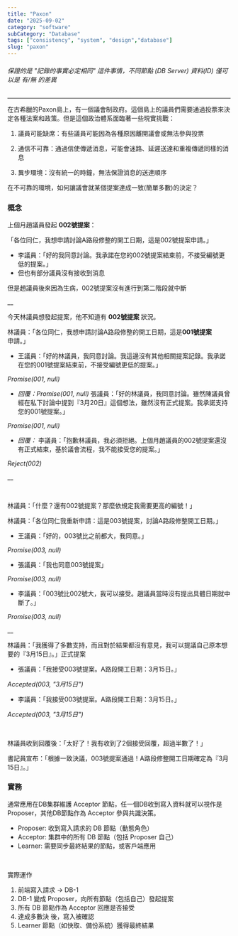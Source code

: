 ```yaml
---
title: "Paxon"
date: "2025-09-02"
category: "software"
subCategory: "Database"
tags: ["consistency", "system", "design","database"]
slug: "paxon"
---
```

###### 保證的是 "記錄的事實必定相同" 這件事情，不同節點 (DB Server) 資料(ID) 僅可以是 有/無 的差異

---

在古希臘的Paxon島上，有一個議會制政府。這個島上的議員們需要通過投票來決定各種法案和政策。但是這個政治體系面臨著一些現實挑戰：

1. 議員可能缺席：有些議員可能因為各種原因離開議會或無法參與投票

2. 通信不可靠：通過信使傳遞消息，可能會迷路、延遲送達和重複傳遞同樣的消息

3. 異步環境：沒有統一的時鐘，無法保證消息的送達順序

在不可靠的環境，如何讓議會就某個提案達成一致(簡單多數)的決定？

### 概念

上個月趙議員發起 **002號提案**：

「各位同仁，我想申請討論A路段修整的開工日期，這是002號提案申請。」

- 李議員：「好的我同意討論。我承諾在您的002號提案結束前，不接受編號更低的提案。」
- 但也有部分議員沒有接收到消息

但是趙議員後來因為生病，002號提案沒有進行到第二階段就中斷

__
<br>

今天林議員想發起提案，他不知道有 **002號提案** 狀況。

林議員：「各位同仁，我想申請討論A路段修整的開工日期，這是**001號提案**申請。」

- 王議員：「好的林議員，我同意討論。我這邊沒有其他相關提案記錄。我承諾在您的001號提案結束前，不接受編號更低的提案。」

*Promise(001, null)*

- *回覆：Promise(001, null)* 張議員：「好的林議員，我同意討論。雖然陳議員曾經在私下討論中提到『3月20日』這個想法，雖然沒有正式提案。我承諾支持您的001號提案。」

*Promise(001, null)*

- *回覆：* 李議員：「抱歉林議員，我必須拒絕。上個月趙議員的002號提案還沒有正式結束，基於議會流程，我不能接受您的提案。」

*Reject(002)*

__

<br>

林議員：「什麼？還有002號提案？那麼依規定我需要更高的編號！」

林議員：「各位同仁我重新申請：這是003號提案，討論A路段修整開工日期。」

- 王議員：「好的，003號比之前都大，我同意。」

*Promise(003, null)*

- 張議員：「我也同意003號提案」

*Promise(003, null)*

- 李議員：「003號比002號大，我可以接受。趙議員當時沒有提出具體日期就中斷了。」

*Promise(003, null)*

__

林議員：「我獲得了多數支持，而且對於結果都沒有意見，我可以提議自己原本想要的『3月15日』。」正式提案

- 張議員：「我接受003號提案。A路段開工日期：3月15日。」

*Accepted(003, "3月15日")*

- 李議員：「我接受003號提案。A路段開工日期：3月15日。」

*Accepted(003, "3月15日")*


<br>

林議員收到回覆後：「太好了！我有收到了2個接受回覆，超過半數了！」

書記員宣布：「根據一致決議，003號提案通過！A路段修整開工日期確定為『3月15日』。」


### 實務

通常應用在DB集群維護 Acceptor 節點，任一個DB收到寫入資料就可以視作是 Proposer，其他DB節點作為 Acceptor 參與共識決策。

- Proposer: 收到寫入請求的 DB 節點（動態角色）
- Acceptor: 集群中的所有 DB 節點（包括 Proposer 自己）
- Learner: 需要同步最終結果的節點，或客戶端應用

<br>

實際運作
1. 前端寫入請求 → DB-1
2. DB-1 變成 Proposer，向所有節點（包括自己）發起提案
3. 所有 DB 節點作為 Acceptor 回應是否接受
4. 達成多數決 後，寫入被確認
5. Learner 節點（如快取、備份系統）獲得最終結果